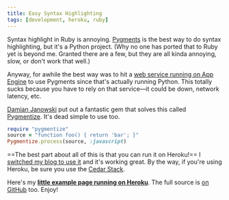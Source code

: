 ```yaml
---
title: Easy Syntax Highlighting
tags: [development, heroku, ruby]
---
```


Syntax highlight in Ruby is annoying. [Pygments](http://pygments.org/) is the best way to do syntax highlighting, but it's a Python project. (Why no one has ported that to Ruby yet is beyond me. Granted there are a few, but they are all kinda annoying, slow, or don't work that well.)

Anyway, for awhile the best way was to hit a [web service running on App Engine](http://pygments-1-4.appspot.com/) to use Pygments since that's actually running Python. This totally sucks because you have to rely on that service—it could be down, network latency, etc.

[Damian Janowski](https://github.com/djanowski) put out a fantastic gem that solves this called [Pygmentize](https://github.com/djanowski/pygmentize). It's dead simple to use too.

``` ruby
require "pygmentize"
source = "function foo() { return 'bar'; }"
Pygmentize.process(source, :javascript)
```

==The best part about all of this is that you can run it on Heroku!== I [switched my blog to use it](https://github.com/samsoffes/samsoff.es/commit/5bf2aa733d020caad897960a133055110e545ea5#L2R14) and it's working great. By the way, if you're using Heroku, be sure you use the [Cedar Stack](http://devcenter.heroku.com/articles/cedar).

Here's my **[little example page running on Heroku](http://pygmentize-example.herokuapp.com)**. The full source is [on GitHub](https://github.com/samsoffes/pygmentize-example) too. Enjoy!
